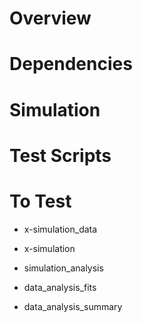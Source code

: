 # Overview

# Dependencies

# Simulation

# Test Scripts

# To Test
  * x-simulation_data
  * x-simulation
  * simulation_analysis

  * data_analysis_fits
  * data_analysis_summary
  